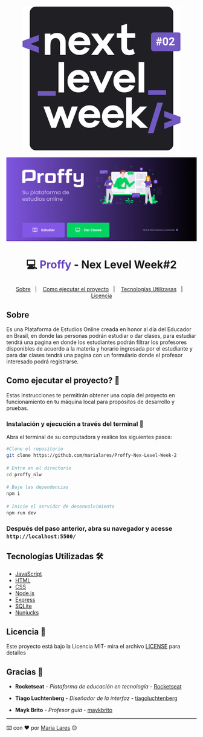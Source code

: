 <p align="center">
  <img src="public/images/NLW.svg">
</p>

<p align="center">
  <img src="public/images/layout-NLW.png">
</p>

# <p align="center">💻<span style="color: #6842c2"> Proffy </span>- Nex Level Week#2 </p>

<p align="center">
  <a href="#sobre">Sobre</a>&nbsp;&nbsp;&nbsp;|&nbsp;&nbsp;&nbsp;
  <a href="#-como-ejecutar-el-proyecto">Como ejecutar el proyecto</a>&nbsp;&nbsp;&nbsp;|&nbsp;&nbsp;&nbsp;
  <a href="#-tecnologías-Utilizadas">Tecnologías Utilizasas</a>&nbsp;&nbsp;&nbsp;|&nbsp;&nbsp;&nbsp;
  <a href="#-licencia">Licencia</a>
</p>



## Sobre
Es una Plataforma de Estudios Online creada en honor al día 
del Educador en Brasil, en donde las personas podrán estudiar o dar clases, para estudiar tendrá una pagina en donde los estudiantes podrán filtrar los profesores disponibles de acuerdo a la materia y horario ingresada por el estudiante y para dar clases tendrá una pagina con un formulario donde el profesor interesado podrá registrarse.

## Como ejecutar el proyecto? 🤔

Estas instrucciones te permitirán obtener una copia del proyecto en funcionamiento en tu máquina local para propósitos de desarrollo y pruebas.

### Instalación y ejecución a través del terminal 🔧

Abra el terminal de su computadora y realice los siguientes pasos:


```bash
#Clone el repositorio
git clone https://github.com/marialares/Proffy-Nex-Level-Week-2

# Entre en el directorio
cd proffy_nlw

# Baje las dependencias
npm i

# Inicie el servidor de desenvolvimiento
npm run dev
```

### Después del paso anterior, abra su navegador y acesse `http://localhost:5500/`


## Tecnologías Utilizadas 🛠️

* [JavaScript](https://www.javascript.com/)
* [HTML](https://www.w3schools.com/html/)
* [CSS](https://www.w3.org/Style/CSS/Overview.en.html)
* [Node.js](https://nodejs.org/en/)
* [Express](https://expressjs.com/)
* [SQLite](https://www.sqlite.org/index.html)
* [Nunjucks](https://mozilla.github.io/nunjucks/)

## Licencia 📄

Este proyecto está bajo la Licencia MIT- mira el archivo [LICENSE](LICENSE.md) para detalles

## Gracias 🎁

* **Rocketseat** - *Plataforma de educación en tecnología* - [Rocketseat](https://github.com/rocketseat)

* **Tiago Luchtenberg** - *Diseñador de la interfaz* - [tiagoluchtenberg](https://www.instagram.com/tiagoluchtenberg/)

* **Mayk Brito** - *Profesor guía* - [maykbrito](https://github.com/maykbrito)

---
⌨️ con ❤️ por [Maria Lares](https://www.linkedin.com/in/maria-lares) 😊
